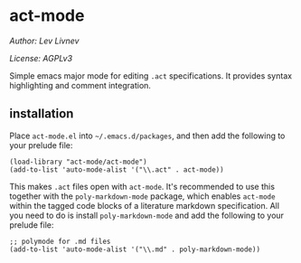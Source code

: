 # act-mode
*Author: Lev Livnev*

*License: AGPLv3*

Simple emacs major mode for editing `.act` specifications. It provides syntax highlighting and comment integration.

## installation
Place `act-mode.el` into `~/.emacs.d/packages`, and then add the following to your prelude file:

```
(load-library "act-mode/act-mode")
(add-to-list 'auto-mode-alist '("\\.act" . act-mode))
```

This makes `.act` files open with `act-mode`. It's recommended to use this together with the `poly-markdown-mode` package, which enables `act-mode` within the tagged code blocks of a literature markdown specification. All you need to do is install `poly-markdown-mode` and add the following to your prelude file:

```
;; polymode for .md files
(add-to-list 'auto-mode-alist '("\\.md" . poly-markdown-mode))
```
